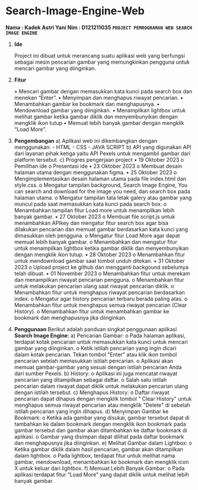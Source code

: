 # Search-Image-Engine-Web
**Nama	: Kadek Astri Yani
Nim	: D121211035**
**`PROJECT PEMROGRAMAN WEB
SEARCH IMAGE ENGINE`**
1.	**Ide**

  	Project ini dibuat untuk merancang suatu aplikasi web yang berfungsi sebagai mesin pencarian gambar yang memungkinkan pengguna untuk mencari gambar yang diinginkan.
3.	**Fitur**
   
    •	Mencari gambar dengan memasukkan kata kunci pada search box dan menekan “Enter”.
    •	Menyimpan dan menghapus riwayat pencarian.
    •	Menambahkan gambar ke bookmark dan menghapusnya.
    •	Mendownload gambar yang diinginkan.
    •	Menampilkan lightbox untuk melihat gambar ketika gambar diklik dan menyembunyikan dengan mengklik ikon tutup
    •	Memuat lebih banyak gambar dengan mengklik “Load More”. 
5.	**Pengembangan**
     a)	 Aplikasi web ini dikembangkan dengan menggunakan:
          -	HTML
          -	CSS
          -	JAVA SCRIPT
     b)	 API yang digunakan
         API dari layanan pihak ketiga yaitu API Pexels untuk mengambil gambar dari platform tersebut.
     c)	 Progres pengerjaan project
          •	 19 Oktober 2023
              o	Pemilihan ide
              o	Presentasi ide
          •	23 Oktober 2023
              o	Membuat desain halaman utama dengan menggunakan figma.
          •	25 Oktober 2023
              o	Mengimplementasikan desain halaman utama pada file index.html dan style.css.
              o	Mengatur tampilan background, Search Image Engine, You can search and download for the image you need, dan search box pada halaman utama.
              o	Mengatur tampilan tata letak galery atau gambar yang muncul pada saat memasukkan kata kunci pada search box.
              o	Menambahkan tampilan fitur Load more untuk menampilkan lebih banyak gambar.
          •	27 Oktober 2023
              o	Membuat file script.js untuk menambahkan APIkey dan mengatur fitur search box agar bisa dilakukan pencarian dan memuat gambar berdasarkan kata kunci yang dimasukkan oleh                 pengguna. 
              o	Mengatur fitur Load More agar dapat memuat lebih banyak gambar.
              o	Menambahkan dan mengatur fitur untuk menampilkan lightbox ketika gambar diklik dan menyembunyikan dengan mengklik ikon tutup.
          •	28 Oktober 2023
              o	Menambahkan fitur untuk mendownload gambar saat tombol unduh ditekan.
          •	31 Oktober 2023
              o	Upload project ke github dan mengganti backgound sebelumya telah dibuat.
          •	01 November 2023
              o	Menambahkan fitur untuk merekam dan menampilkan riwayat pencarian pengguna. 
              o	Menambahkan fitur untuk melakukan pencarian ulang saat riwayat pencarian diklik.
              o	Menambahkan fitur untuk menghapus riwayat pencarian berdasarkan index.
              o	Mengatur agar history pencarian terbaru berada paling atas.
              o	Menambahkan fitur untuk menghapus semua riwayat pencarian (Clear History).
              o	Menambahkan fitur untuk menambahkan gambar ke bookmark dan menghapusnya jika diinginkan.


6.	**Penggunaan**
    Berikut adalah panduan singkat penggunaan aplikasi **Search Image Engine**:
      a)	Pencarian Gambar:
            o	Pada halaman aplikasi, terdapat kotak pencarian untuk memasukkan kata kunci untuk mencari gambar yang diinginkan.
            o	Ketik istilah pencarian yang ingin dicari dalam kotak pencarian.  Tekan tombol "Enter" atau klik ikon tombol pencarian setelah memasukkan istilah pencarian.
            o	Aplikasi akan memuat gambar-gambar yang sesuai dengan istilah pencarian Anda dari sumber Pexels.
      b)	History:
            o	Aplikasi ini juga mencatat riwayat pencarian yang ditampilkan sebagai daftar.
            o	Salah satu istilah pencarian dalam riwayat dapat diklik untuk melakukan pencarian ulang dengan istilah tersebut.
      c)	Menghapus History:
            o	Daftar riwayat pencarian dapat dihapus dengan mengklik tombol " Clear History" untuk menghapus semua riwayat pencarian atau mengklik "Delete" di sebelah istilah pencarian yang ingin dihapus.
      d)	Menyimpan Gambar ke Bookmark:
            o	Ketika ada gambar yang disukai, gambar tersebut dapat di tambahkan ke dalam bookmark dengan mengklik ikon bookmark pada gambar tersebut dan gambar akan ditambahkan ke daftar bookmark di aplikasi.
            o	Gambar yang disimpan dapat dilihat pada daftar bookmark dan menghapusnya jika diinginkan.
      e)	Melihat Gambar dalam Lightbox:
            o	Ketika gambar diklik dalam hasil pencarian, gambar akan ditampilkan dalam lightbox.
            o	Pada lightbox, terdapat fitur untuk melihat nama gambar, mendownload, menambahkan ke bookmark dan mengklik icon X untuk keluar dari lightbox.
      f)	Memuat Lebih Banyak Gambar:
            o	Pada aplikasi terdapat fitur “Load More” yang dapat diklik untuk melihat lebih banyak gambar.
